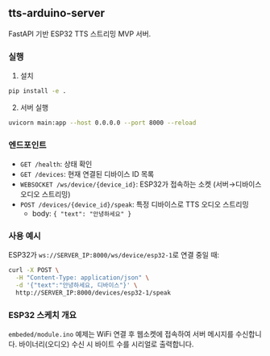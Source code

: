 ## tts-arduino-server

FastAPI 기반 ESP32 TTS 스트리밍 MVP 서버.

### 실행

1) 설치

```bash
pip install -e .
```

2) 서버 실행

```bash
uvicorn main:app --host 0.0.0.0 --port 8000 --reload
```

### 엔드포인트

- `GET /health`: 상태 확인
- `GET /devices`: 현재 연결된 디바이스 ID 목록
- `WEBSOCKET /ws/device/{device_id}`: ESP32가 접속하는 소켓 (서버→디바이스 오디오 스트리밍)
- `POST /devices/{device_id}/speak`: 특정 디바이스로 TTS 오디오 스트리밍
  - body: `{ "text": "안녕하세요" }`

### 사용 예시

ESP32가 `ws://SERVER_IP:8000/ws/device/esp32-1`로 연결 중일 때:

```bash
curl -X POST \
  -H "Content-Type: application/json" \
  -d '{"text":"안녕하세요, 디바이스"}' \
  http://SERVER_IP:8000/devices/esp32-1/speak
```

### ESP32 스케치 개요

`embeded/module.ino` 예제는 WiFi 연결 후 웹소켓에 접속하여 서버 메시지를 수신합니다.
바이너리(오디오) 수신 시 바이트 수를 시리얼로 출력합니다.

